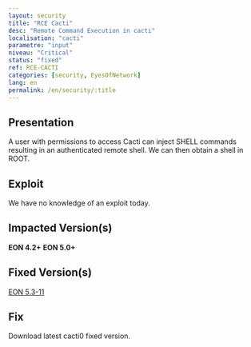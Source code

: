 ```yaml
---
layout: security
title: "RCE Cacti"
desc: "Remote Command Execution in cacti"
localisation: "cacti"
parametre: "input"
niveau: "Critical"
status: "fixed"
ref: RCE-CACTI
categories: [security, EyesOfNetwork]
lang: en
permalink: /en/security/:title
---
```


## Presentation

A user with permissions to access Cacti can inject SHELL commands resulting in an authenticated remote shell. We can then obtain a shell in ROOT. 

## Exploit

We have no knowledge of an exploit today.

## Impacted Version(s)

**EON 4.2+**
**EON 5.0+**

## Fixed Version(s)

[EON 5.3-11](https://github.com/EyesOfNetworkCommunity/eonweb/releases/tag/5.3-11)

## Fix

Download latest cacti0 fixed version.